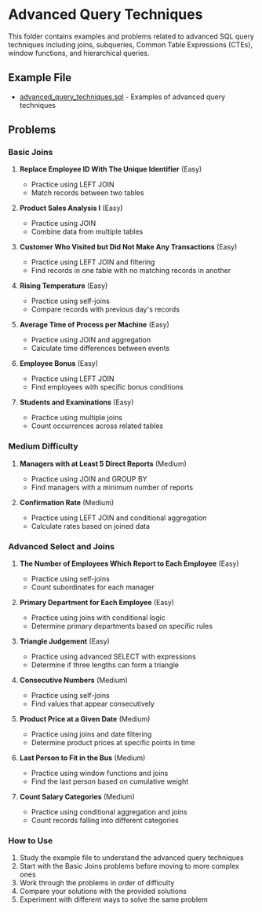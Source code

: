 # Advanced Query Techniques

This folder contains examples and problems related to advanced SQL query techniques including joins, subqueries, Common Table Expressions (CTEs), window functions, and hierarchical queries.

## Example File
- [advanced_query_techniques.sql](advanced_query_techniques.sql) - Examples of advanced query techniques

## Problems

### Basic Joins

1. **Replace Employee ID With The Unique Identifier** (Easy)
   - Practice using LEFT JOIN
   - Match records between two tables

2. **Product Sales Analysis I** (Easy)
   - Practice using JOIN
   - Combine data from multiple tables

3. **Customer Who Visited but Did Not Make Any Transactions** (Easy)
   - Practice using LEFT JOIN and filtering
   - Find records in one table with no matching records in another

4. **Rising Temperature** (Easy)
   - Practice using self-joins
   - Compare records with previous day's records

5. **Average Time of Process per Machine** (Easy)
   - Practice using JOIN and aggregation
   - Calculate time differences between events

6. **Employee Bonus** (Easy)
   - Practice using LEFT JOIN
   - Find employees with specific bonus conditions

7. **Students and Examinations** (Easy)
   - Practice using multiple joins
   - Count occurrences across related tables

### Medium Difficulty

1. **Managers with at Least 5 Direct Reports** (Medium)
   - Practice using JOIN and GROUP BY
   - Find managers with a minimum number of reports

2. **Confirmation Rate** (Medium)
   - Practice using LEFT JOIN and conditional aggregation
   - Calculate rates based on joined data

### Advanced Select and Joins

1. **The Number of Employees Which Report to Each Employee** (Easy)
   - Practice using self-joins
   - Count subordinates for each manager

2. **Primary Department for Each Employee** (Easy)
   - Practice using joins with conditional logic
   - Determine primary departments based on specific rules

3. **Triangle Judgement** (Easy)
   - Practice using advanced SELECT with expressions
   - Determine if three lengths can form a triangle

4. **Consecutive Numbers** (Medium)
   - Practice using self-joins
   - Find values that appear consecutively

5. **Product Price at a Given Date** (Medium)
   - Practice using joins and date filtering
   - Determine product prices at specific points in time

6. **Last Person to Fit in the Bus** (Medium)
   - Practice using window functions and joins
   - Find the last person based on cumulative weight

7. **Count Salary Categories** (Medium)
   - Practice using conditional aggregation and joins
   - Count records falling into different categories

### How to Use
1. Study the example file to understand the advanced query techniques
2. Start with the Basic Joins problems before moving to more complex ones
3. Work through the problems in order of difficulty
4. Compare your solutions with the provided solutions
5. Experiment with different ways to solve the same problem 